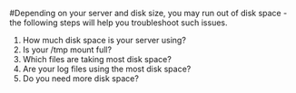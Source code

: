 #Depending on your server and disk size, you may run out of disk space - the following steps will help you troubleshoot such issues.

1.  How much disk space is your server using?
2.  Is your /tmp mount full?
3.  Which files are taking most disk space?
4.  Are your log files using the most disk space?
5.  Do you need more disk space?
